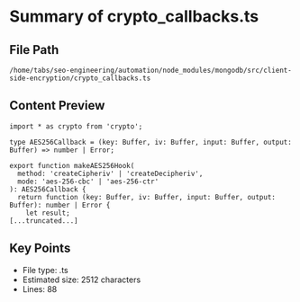 # Summary of crypto_callbacks.ts
  
## File Path
`/home/tabs/seo-engineering/automation/node_modules/mongodb/src/client-side-encryption/crypto_callbacks.ts`

## Content Preview
```
import * as crypto from 'crypto';

type AES256Callback = (key: Buffer, iv: Buffer, input: Buffer, output: Buffer) => number | Error;

export function makeAES256Hook(
  method: 'createCipheriv' | 'createDecipheriv',
  mode: 'aes-256-cbc' | 'aes-256-ctr'
): AES256Callback {
  return function (key: Buffer, iv: Buffer, input: Buffer, output: Buffer): number | Error {
    let result;
[...truncated...]
```

## Key Points
- File type: .ts
- Estimated size: 2512 characters
- Lines: 88
